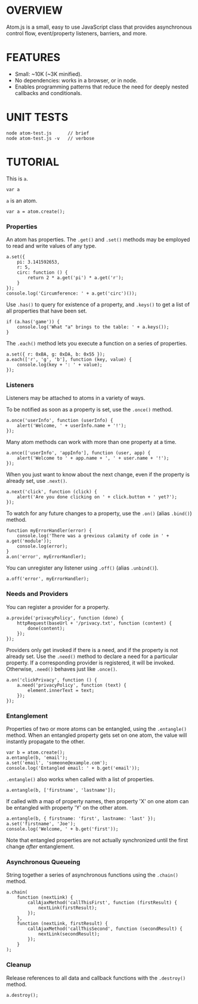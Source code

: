 OVERVIEW
========

Atom.js is a small, easy to use JavaScript class that provides asynchronous
control flow, event/property listeners, barriers, and more.


FEATURES
========

 - Small: ~10K (~3K minified).
 - No dependencies: works in a browser, or in node.
 - Enables programming patterns that reduce the need for deeply nested
   callbacks and conditionals.


UNIT TESTS
==========

	node atom-test.js      // brief
	node atom-test.js -v   // verbose


TUTORIAL
========

This is `a`.

	var a

`a` is an atom.

	var a = atom.create();


### Properties

An atom has properties.  The `.get()` and `.set()` methods may be employed to
read and write values of any type.

	a.set({
		pi: 3.141592653,
		r: 5,
		circ: function () {
			return 2 * a.get('pi') * a.get('r');
		}
	});
	console.log('Circumference: ' + a.get('circ')());

Use `.has()` to query for existence of a property, and `.keys()` to get a list
of all properties that have been set.

	if (a.has('game')) {
		console.log('What "a" brings to the table: ' + a.keys());
	}

The `.each()` method lets you execute a function on a series of properties.

	a.set({ r: 0xBA, g: 0xDA, b: 0x55 });
	a.each(['r', 'g', 'b'], function (key, value) {
		console.log(key + ': ' + value);
	});


### Listeners

Listeners may be attached to atoms in a variety of ways.

To be notified as soon as a property is set, use the `.once()` method.

	a.once('userInfo', function (userInfo) {
		alert('Welcome, ' + userInfo.name + '!');
	});

Many atom methods can work with more than one property at a time.

	a.once(['userInfo', 'appInfo'], function (user, app) {
		alert('Welcome to ' + app.name + ', ' + user.name + '!');
	});

When you just want to know about the next change, even if the property is
already set, use `.next()`.

	a.next('click', function (click) {
		alert('Are you done clicking on ' + click.button + ' yet?');
	});

To watch for any future changes to a property, use the `.on()` (alias `.bind()`)
method.

	function myErrorHandler(error) {
		console.log('There was a grevious calamity of code in ' + a.get('module'));
		console.log(error);
	}
	a.on('error', myErrorHandler);

You can unregister any listener using `.off()` (alias `.unbind()`).

	a.off('error', myErrorHandler);


### Needs and Providers

You can register a provider for a property.

	a.provide('privacyPolicy', function (done) {
		httpRequest(baseUrl + '/privacy.txt', function (content) {
			done(content);
		});
	});

Providers only get invoked if there is a need, and if the property is not
already set.  Use the `.need()` method to declare a need for a particular
property.  If a corresponding provider is registered, it will be invoked.
Otherwise, `.need()` behaves just like `.once()`.

	a.on('clickPrivacy', function () {
		a.need('privacyPolicy', function (text) {
			element.innerText = text;
		});
	});


### Entanglement

Properties of two or more atoms can be entangled, using the `.entangle()`
method.  When an entangled property gets set on one atom, the value will
instantly propagate to the other.

	var b = atom.create();
	a.entangle(b, 'email');
	a.set('email', 'someone@example.com');
	console.log('Entangled email: ' + b.get('email'));

`.entangle()` also works when called with a list of properties.

	a.entangle(b, ['firstname', 'lastname']);

If called with a map of property names, then property 'X' on one atom can be
entangled with property 'Y' on the other atom.

	a.entangle(b, { firstname: 'first', lastname: 'last' });
	a.set('firstname', 'Joe');
	console.log('Welcome, ' + b.get('first'));

Note that entangled properties are not actually synchronized until the first
change *after* entanglement.


### Asynchronous Queueing

String together a series of asynchronous functions using the `.chain()` method.

	a.chain(
		function (nextLink) {
			callAjaxMethod('callThisFirst', function (firstResult) {
				nextLink(firstResult);
			});
		},
		function (nextLink, firstResult) {
			callAjaxMethod('callThisSecond', function (secondResult) {
				nextLink(secondResult);
			});
		}
	);


### Cleanup

Release references to all data and callback functions with the `.destroy()`
method.

	a.destroy();
